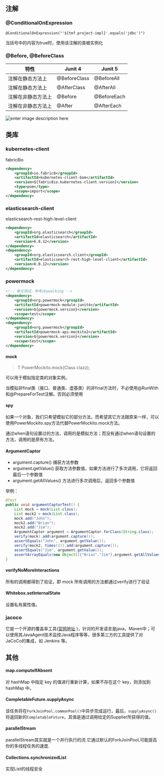 ## 注解

### @ConditionalOnExpression

```
@ConditionalOnExpression("'${tmf.project-impl}'.equals('jdbc')")
```

当括号中的内容为true时，使用该注解的类被实例化

### @Before, @BeforeClass

| **特性**           | **Junit 4**  | **Junit 5** |
| ------------------ | ------------ | ----------- |
| 注解在静态方法上   | @BeforeClass | @BeforeAll  |
| 注解在静态方法上   | @AfterClass  | @AfterAll   |
| 注解在非静态方法上 | @Before      | @BeforeEach |
| 注解在非静态方法上 | @After       | @AfterEach  |

![enter image description here](https://i.stack.imgur.com/HKspz.png)

## 类库

### kubernetes-client

fabric8io

```xml
<dependency>
    <groupId>io.fabric8</groupId>
    <artifactId>kubernetes-client-bom</artifactId>
    <version>${fabric8io.kubernetes-client.version}</version>
    <type>pom</type>
    <scope>import</scope>
</dependency>
```

### elasticsearch-client

elasticsearch-rest-high-level-client

```xml
<dependency>
    <groupId>org.elasticsearch</groupId>
    <artifactId>elasticsearch</artifactId>
    <version>6.8.12</version>
</dependency>
<dependency>
    <groupId>org.elasticsearch.client</groupId>
    <artifactId>elasticsearch-rest-high-level-client</artifactId>
    <version>6.8.12</version>
</dependency>
```



### powermock

```xml
<!-- 单元测试，参考skywalking -->
<dependency>
    <groupId>org.powermock</groupId>
    <artifactId>powermock-module-junit4</artifactId>
    <version>${powermock.version}</version>
    <scope>test</scope>
</dependency>
<dependency>
    <groupId>org.powermock</groupId>
    <artifactId>powermock-api-mockito2</artifactId>
    <version>${powermock.version}</version>
    <scope>test</scope>
</dependency>
```

#### mock

> T PowerMockito.mock(Class clazz);

可以用于模拟指定类的对象实例。

当模拟非final类（接口、普通类、虚基类）的非final方法时，不必使用@RunWith和@PrepareForTest注解。否则必须使用

#### spy

如果一个对象，我们只希望模拟它的部分方法，而希望其它方法跟原来一样，可以使用PowerMockito.spy方法代替PowerMockito.mock方法。

通过when语句设置过的方法，调用的是模拟方法；而没有通过when语句设置的方法，调用的是原有方法。

#### ArgumentCaptor

- argument.capture() 捕获方法参数
- argument.getValue() 获取方法参数值，如果方法进行了多次调用，它将返回最后一个参数值
- argument.getAllValues() 方法进行多次调用后，返回多个参数值

举例：

```java
@Test  
public void argumentCaptorTest() {  
    List mock = mock(List.class);  
    List mock2 = mock(List.class);  
    mock.add("John");  
    mock2.add("Brian");  
    mock2.add("Jim");      
    ArgumentCaptor argument = ArgumentCaptor.forClass(String.class);    
    verify(mock).add(argument.capture());  
    assertEquals("John", argument.getValue());  
    verify(mock2, times(2)).add(argument.capture());  
    assertEquals("Jim", argument.getValue());  
    assertArrayEquals(new Object[]{"Brian","Jim"},argument.getAllValues().toArray());  
}  
```

#### verifyNoMoreInteractions

所有的调用都得到了验证，即 mock 所有调用的方法都通过verify进行了验证

#### Whitebox.setInternalState

设置私有属性值。

### jacoco

它是一个开源的覆盖率工具([官网地址](https://www.eclemma.org/jacoco/) )，针对的开发语言是java，Maven中；可以使用其JavaAgent技术监控Java程序等等，很多第三方的工具提供了对JaCoCo的集成，如 Jenkins 等。

## 其他

#### map.computeIfAbsent

对 hashMap 中指定 key 的值进行重新计算，如果不存在这个 key，则添加到 hashMap 中。

#### CompletableFuture.supplyAsync

该任务将在`ForkJoinPool.commonPool()`中异步完成运行，最后，`supplyAsync()`将返回新的`CompletableFuture`，其值是通过调用给定的Supplier所获得的值。

#### parallelStream

parallelStream其实就是一个并行执行的流.它通过默认的ForkJoinPool,可能提高你的多线程任务的速度.

#### Collections.synchronizedList

实现List的线程安全